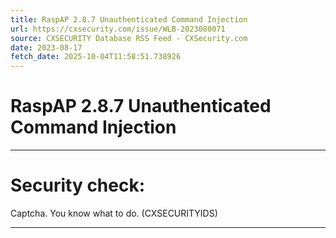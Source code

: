 ```yaml
---
title: RaspAP 2.8.7 Unauthenticated Command Injection
url: https://cxsecurity.com/issue/WLB-2023080071
source: CXSECURITY Database RSS Feed - CXSecurity.com
date: 2023-08-17
fetch_date: 2025-10-04T11:58:51.738926
---
```


# RaspAP 2.8.7 Unauthenticated Command Injection

---

# Security check:

Captcha. You know what to do. (CXSECURITYIDS)

---
